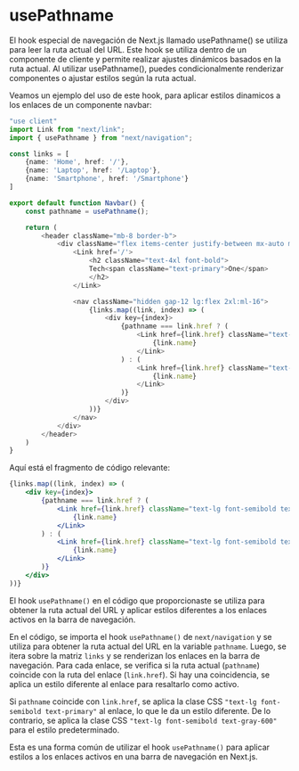 # usePathname
El hook especial de navegación de Next.js llamado usePathname() se utiliza para leer la ruta actual del URL. Este hook se utiliza dentro de un componente de cliente y permite realizar ajustes dinámicos basados en la ruta actual. Al utilizar usePathname(), puedes condicionalmente renderizar componentes o ajustar estilos según la ruta actual.

Veamos un ejemplo del uso de este hook, para aplicar estilos dinamicos a los enlaces de un componente navbar:
```typescript
"use client"
import Link from "next/link";
import { usePathname } from "next/navigation";

const links = [
    {name: 'Home', href: '/'},
    {name: 'Laptop', href: '/Laptop'},
    {name: 'Smartphone', href: '/Smartphone'}
]

export default function Navbar() {
    const pathname = usePathname();

    return (
        <header className="mb-8 border-b">
            <div className="flex items-center justify-between mx-auto max-w-2xl px-4 sm:px-6 lg:max-w-7xl">
                <Link href='/'>
                    <h2 className="text-4xl font-bold">
                    Tech<span className="text-primary">One</span>
                    </h2>
                </Link>

                <nav className="hidden gap-12 lg:flex 2xl:ml-16">
                    {links.map((link, index) => (
                        <div key={index}>
                            {pathname === link.href ? (
                                <Link href={link.href} className="text-lg font-semibold text-primary">
                                    {link.name}
                                </Link>
                            ) : (
                                <Link href={link.href} className="text-lg font-semibold text-gray-600">
                                    {link.name}
                                </Link>
                            )}
                        </div>
                    ))}
                </nav>
            </div>
        </header>
    )
}
```


Aquí está el fragmento de código relevante:

```jsx
{links.map((link, index) => (
    <div key={index}>
        {pathname === link.href ? (
            <Link href={link.href} className="text-lg font-semibold text-primary">
                {link.name}
            </Link>
        ) : (
            <Link href={link.href} className="text-lg font-semibold text-gray-600">
                {link.name}
            </Link>
        )}
    </div>
))}
```
El hook `usePathname()` en el código que proporcionaste se utiliza para obtener la ruta actual del URL y aplicar estilos diferentes a los enlaces activos en la barra de navegación.

En el código, se importa el hook `usePathname()` de `next/navigation` y se utiliza para obtener la ruta actual del URL en la variable `pathname`. Luego, se itera sobre la matriz `links` y se renderizan los enlaces en la barra de navegación. Para cada enlace, se verifica si la ruta actual (`pathname`) coincide con la ruta del enlace (`link.href`). Si hay una coincidencia, se aplica un estilo diferente al enlace para resaltarlo como activo.



Si `pathname` coincide con `link.href`, se aplica la clase CSS `"text-lg font-semibold text-primary"` al enlace, lo que le da un estilo diferente. De lo contrario, se aplica la clase CSS `"text-lg font-semibold text-gray-600"` para el estilo predeterminado.

Esta es una forma común de utilizar el hook `usePathname()` para aplicar estilos a los enlaces activos en una barra de navegación en Next.js.
